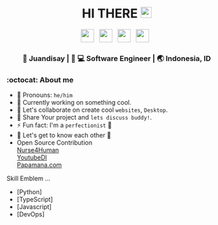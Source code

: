 <div align="center">
  <h1> HI THERE <img src="https://media.giphy.com/media/hvRJCLFzcasrR4ia7z/giphy.gif" width="25px"></h1>
</div>

<p align='center'>
<a href="https://www.linkedin.com/in/juandisay/"><img height="30" src="https://raw.githubusercontent.com/trinwin/trinwin/master/icons/linkedin.png?raw=true"></a>&nbsp;&nbsp;
<a href="https://medium.com/@juandisay"><img height="30" src="https://raw.githubusercontent.com/trinwin/trinwin/master/icons/medium.png?raw=true"></a>&nbsp;&nbsp;
<a href="https://twitter.com/juandisay"><img height="30" src="https://raw.githubusercontent.com/trinwin/trinwin/master/icons/twitter.png?raw=true"></a>&nbsp;&nbsp;
<a href="https://dev.to/juandisay"><img height="30" src="https://raw.githubusercontent.com/trinwin/trinwin/master/icons/devto.png?raw=true"></a>&nbsp;&nbsp;

<div align="center">
<h3> 👱 Juandisay | 👱 💻 Software Engineer | 🌏 Indonesia, ID </h3>
</div>

### :octocat: About me 

- 👱 Pronouns: `he/him`
- 🔭 Currently working on something cool.
- 👯 Let's collaborate on create cool `websites`, `Desktop`.
- 🤔 Share Your project and `lets discuss buddy!`.
- ⚡ Fun fact: I'm a `perfectionist` 🤔
- 💭 Let's get to know each other 🌟
-  Open Source Contribution<br>
[Nurse4Human](https://github.com/nurse4human)<br>
[YoutubeDl](https://https://github.com/juandisay/youtube-dl)<br>
[Papamana.com](https://github.com/upwoker)<br>

Skill Emblem ...
- [Python]
- [TypeScript]
- [Javascript]
- [DevOps]
